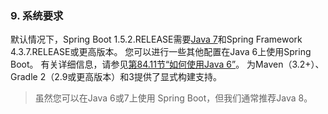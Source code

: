 ### 9. 系统要求

默认情况下，Spring Boot 1.5.2.RELEASE需要[Java 7](http://www.java.com/)和Spring Framework 4.3.7.RELEASE或更高版本。 您可以进行一些其他配置在Java 6上使用Spring Boot。 有关详细信息，请参见[第84.11节“如何使用Java 6”](http://docs.spring.io/spring-boot/docs/1.5.2.RELEASE/reference/htmlsingle/#howto-use-java-6)。 为Maven（3.2+）、Gradle 2（2.9或更高版本）和3提供了显式构建支持。

>    虽然您可以在Java 6或7上使用 Spring Boot，但我们通常推荐Java 8。